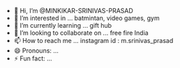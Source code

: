 - 👋 Hi, I’m @MINKIKAR-SRINIVAS-PRASAD
- 👀 I’m interested in ... batmintan, video games, gym
- 🌱 I’m currently learning ... gift hub
- 💞️ I’m looking to collaborate on ... free fire India
- 📫 How to reach me ... instagram id : m.srinivas_prasad
- 😄 Pronouns: ...
- ⚡ Fun fact: ...

<!---
MINKIKAR-SRINIVAS-PRASAD/MINKIKAR-SRINIVAS-PRASAD is a ✨ special ✨ repository because its `README.md` (this file) appears on your GitHub profile.
You can click the Preview link to take a look at your changes.
--->
